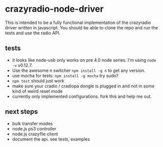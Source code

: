 # crazyradio-node-driver

This is intended to be a fully functional implementation of the crazyradio driver written in javascript.
You should be able to clone the repo and run the tests and use the radio API.  

## tests
- it looks like node-usb only works on pre 4.0 node series.  I'm using `node -v` v0.12.7.  
- Use the awesome n switcher  `npm install -g n` to get any version.
- use mocha for tests: `npm install -g mocha` try sudo?
- `npm test` should just work
- make sure your cradio / cradiopa dongle is plugged in and not in some kind of weird reset mode
- currently only implemented configurations.  fork this and help me out.

## next steps
- bulk transfer modes
- node.js ps3 controller
- node.js crazyflie client
- document the api.  see tests, examples
